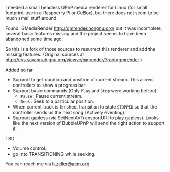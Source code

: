I needed a small headless UPnP media renderer for Linux (for small footprint-use
in a Raspberry Pi or CuBox), but there does not seem to be much small stuff
around.

Found: GMediaRender http://gmrender.nongnu.org/
but it was incomplete, several basic features missing and the project seems to
have been abandoned some time ago.

So this is a fork of those sources to resurrect this renderer and add the
missing features. (Original sources at
http://cvs.savannah.gnu.org/viewvc/gmrender/?root=gmrender )

Added so far
  * Support to get duration and position of current stream. This allows
    controllers to show a progress bar.
  * Support basic commands (Only `Play` and `Stop` were working before)
     - `Pause`  : Pause current stream.
     - `Seek`   : Seek to a particular position.
  * When current track is finished, transition to state `STOPPED`
    so that the controller sends us the next song (Actively eventing).
  * Support gapless (via SetNextAVTransportURI to play gapless). Looks like
    the next version of BubbleUPnP will send the right action to support it.

TBD
  * Volume control.
  * go into TRANSITIONING while seeking.

You can reach me via <h.zeller@acm.org>.
